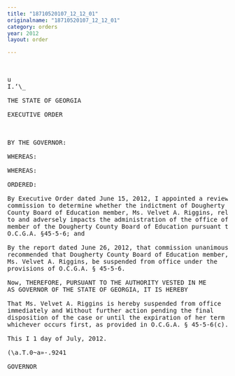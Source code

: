 ```yaml
---
title: "18710520107_12_12_01"
originalname: "18710520107_12_12_01"
category: orders
year: 2012
layout: order

---
```

<pre>
   

u
I.‘\_

THE STATE OF GEORGIA

EXECUTIVE ORDER

  

BY THE GOVERNOR:

WHEREAS:

WHEREAS:

ORDERED:

By Executive Order dated June 15, 2012, I appointed a review
commission to determine whether the indictment of Dougherty
County Board of Education member, Ms. Velvet A. Riggins, relates
to and adversely impacts the administration of the office of board
member of the Dougherty County Board of Education pursuant to
O.C.G.A. §45-5-6; and

By the report dated June 26, 2012, that commission unanimously
recommended that Dougherty County Board of Education member,
Ms. Velvet A. Riggins, be suspended from office under the
provisions of O.C.G.A. § 45-5-6.

Now, THEREFORE, PURSUANT TO THE AUTHORITY VESTED IN ME
AS GOVERNOR OF THE STATE OF GEORGIA, IT IS HEREBY

That Ms. Velvet A. Riggins is hereby suspended from office
immediately and Without further action pending the final
disposition of the case or until the expiration of her term of office,
whichever occurs first, as provided in O.C.G.A. § 45-5-6(c).

This I 1 day of July, 2012.

(\a.T.0~a»-.9241

GOVERNOR

</pre>
